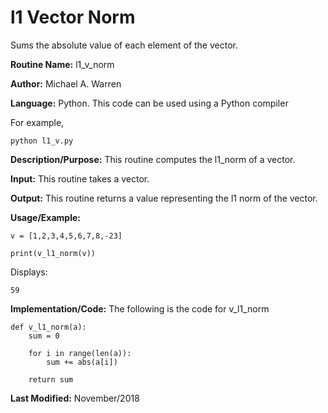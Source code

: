 # l1 Vector Norm 
Sums the absolute value of each element of the vector.

**Routine Name:**           l1_v_norm

**Author:** Michael A. Warren

**Language:** Python. This code can be used using a Python compiler

For example,

    python l1_v.py

**Description/Purpose:** This routine computes the l1_norm of a vector.

**Input:** This routine takes a vector.

**Output:** This routine returns a value representing the l1 norm of the vector.

**Usage/Example:**

	v = [1,2,3,4,5,6,7,8,-23]

	print(v_l1_norm(v))

Displays:

	59

**Implementation/Code:** The following is the code for v_l1_norm

	def v_l1_norm(a):
	    sum = 0

	    for i in range(len(a)):
	        sum += abs(a[i])

	    return sum

**Last Modified:** November/2018
